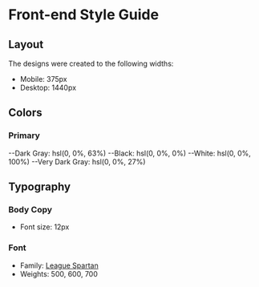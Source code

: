 # Front-end Style Guide

## Layout

The designs were created to the following widths:

- Mobile: 375px
- Desktop: 1440px

## Colors

### Primary

--Dark Gray: hsl(0, 0%, 63%)
--Black: hsl(0, 0%, 0%)
--White: hsl(0, 0%, 100%)
--Very Dark Gray: hsl(0, 0%, 27%)

## Typography

### Body Copy

- Font size: 12px

### Font

- Family: [League Spartan](https://fonts.google.com/specimen/League+Spartan)
- Weights: 500, 600, 700
